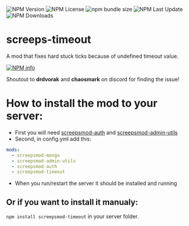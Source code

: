 ![NPM Version](https://img.shields.io/npm/v/screepsmod-timeout)
![NPM License](https://img.shields.io/npm/l/screepsmod-timeout)
![npm bundle size](https://img.shields.io/bundlephobia/min/screepsmod-timeout)
![NPM Last Update](https://img.shields.io/npm/last-update/screepsmod-timeout)
![NPM Downloads](https://img.shields.io/npm/dm/screepsmod-timeout)

# screeps-timeout
A mod that fixes hard stuck ticks because of undefined timeout value.

[![NPM info](https://nodei.co/npm/screepsmod-timeout.png?mini=true)](https://npmjs.org/package/screepsmod-timeout)

Shoutout to **drdvorak** and **chaosmark** on discord for finding the issue!

# How to install the mod to your server:

- First you will need [screepsmod-auth](https://github.com/ScreepsMods/screepsmod-auth) and [screepsmod-admin-utils](https://github.com/ScreepsMods/screepsmod-admin-utils)
- Second, in config.yml add this:
```yaml
mods:
  - screepsmod-mongo
  - screepsmod-admin-utils
  - screepsmod-auth
  - screepsmod-timeout
```
- When you run/restart the server it should be installed and running

## Or if you want to install it manualy:
`npm install screepsmod-timeout` in your server folder.
